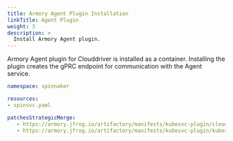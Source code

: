 ```yaml
---
title: Armory Agent Plugin Installation
linkTitle: Agent Plugin
weight: 3
description: >
  Install Armory Agent plugin.
---
```


Armory Agent plugin for Clouddriver is installed as a container. Installing the plugin creates the gPRC endpoint for communication with the Agent service.

   ```yaml
   namespace: spinnaker

   resources:
   - spinsvc.yaml

   patchesStrategicMerge:
      - https://armory.jfrog.io/artifactory/manifests/kubesvc-plugin/clouddriver-plugin-<KUBESVC_VERSION>.yaml
      - https://armory.jfrog.io/artifactory/manifests/kubesvc-plugin/kubesvc-plugin-config-<KUBESVC_VERSION